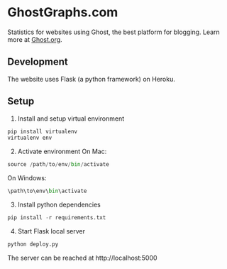 # GhostGraphs.com
Statistics for websites using Ghost, the best platform for blogging. Learn more at [Ghost.org](https://ghost.org).

## Development
The website uses Flask (a python framework) on Heroku.

## Setup
1. Install and setup virtual environment
```python
pip install virtualenv
virtualenv env
```
2. Activate environment
On Mac:
```python
source /path/to/env/bin/activate
```
On Windows:
```python
\path\to\env\bin\activate
```
3. Install python dependencies
```python
pip install -r requirements.txt
```
4. Start Flask local server
```python
python deploy.py
```
The server can be reached at http://localhost:5000